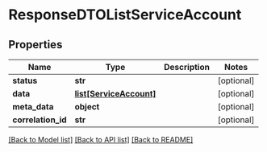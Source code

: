 # ResponseDTOListServiceAccount

## Properties
Name | Type | Description | Notes
------------ | ------------- | ------------- | -------------
**status** | **str** |  | [optional] 
**data** | [**list[ServiceAccount]**](ServiceAccount.md) |  | [optional] 
**meta_data** | **object** |  | [optional] 
**correlation_id** | **str** |  | [optional] 

[[Back to Model list]](../README.md#documentation-for-models) [[Back to API list]](../README.md#documentation-for-api-endpoints) [[Back to README]](../README.md)

